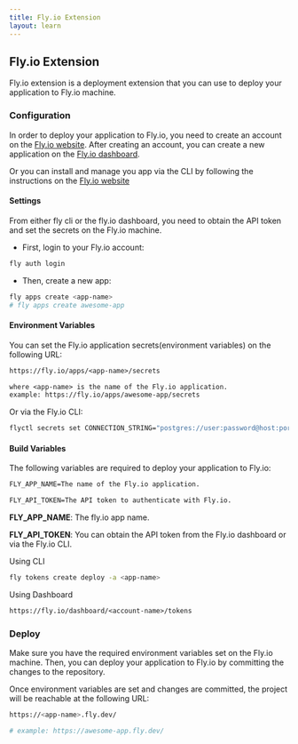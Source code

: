 ```yaml
---
title: Fly.io Extension
layout: learn
---
```


## Fly.io Extension

Fly.io extension is a deployment extension that you can use to deploy your application to Fly.io machine.

### Configuration

In order to deploy your application to Fly.io, you need to create an account on the [Fly.io website](https://fly.io/). After creating an account, you can create a new application on the [Fly.io dashboard](https://fly.io/apps).

Or you can install and manage you app via the CLI by following the instructions on the [Fly.io website](https://fly.io/docs/getting-started/installing-fly/)

#### Settings

From either fly cli or the fly.io dashboard, you need to obtain the API token and set the secrets on the Fly.io machine.

- First, login to your Fly.io account:

```bash
fly auth login
```

- Then, create a new app:

```bash
fly apps create <app-name>
# fly apps create awesome-app
```

#### Environment Variables

You can set the Fly.io application secrets(environment variables) on the following URL:

```txt
https://fly.io/apps/<app-name>/secrets

where <app-name> is the name of the Fly.io application.
example: https://fly.io/apps/awesome-app/secrets
```

Or via the Fly.io CLI:

```bash
flyctl secrets set CONNECTION_STRING="postgres://user:password@host:port/dbname"
```

#### Build Variables

The following variables are required to deploy your application to Fly.io:

```txt
FLY_APP_NAME=The name of the Fly.io application.

FLY_API_TOKEN=The API token to authenticate with Fly.io.
```

**FLY_APP_NAME**: The fly.io app name.

**FLY_API_TOKEN**: You can obtain the API token from the Fly.io dashboard or via the Fly.io CLI.

Using CLI

```bash
fly tokens create deploy -a <app-name>
```

Using Dashboard

```txt
https://fly.io/dashboard/<account-name>/tokens
```

### Deploy

Make sure you have the required environment variables set on the Fly.io machine. Then, you can deploy your application to Fly.io by committing the changes to the repository.

Once environment variables are set and changes are committed, the project will be reachable at the following URL:

```bash
https://<app-name>.fly.dev/

# example: https://awesome-app.fly.dev/
```
